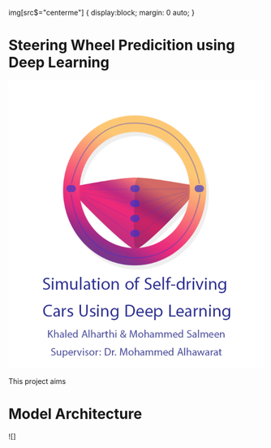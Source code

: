 img[src$="centerme"] {
  display:block;
  margin: 0 auto;
}

# Steering Wheel Predicition using Deep Learning
![](logo_.png)

This project aims 

# Model Architecture
![]